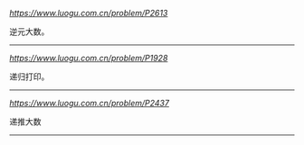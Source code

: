 *https://www.luogu.com.cn/problem/P2613*

逆元大数。

---

*https://www.luogu.com.cn/problem/P1928*

递归打印。

---

*https://www.luogu.com.cn/problem/P2437*

递推大数

---
